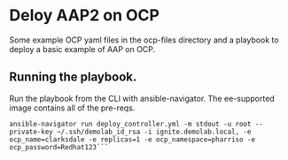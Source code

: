 Deloy AAP2 on OCP
=========

Some example OCP yaml files in the ocp-files directory and a playbook to deploy a basic example of AAP on OCP.

Running the playbook.
------------

Run the playbook from the CLI with ansible-navigator. The ee-supported image contains all of the pre-reqs.

```
ansible-navigator run deploy_controller.yml -m stdout -u root --private-key ~/.ssh/demolab_id_rsa -i ignite.demolab.local, -e ocp_name=clarksdale -e replicas=1 -e ocp_namespace=pharriso -e ocp_password=Redhat123```
